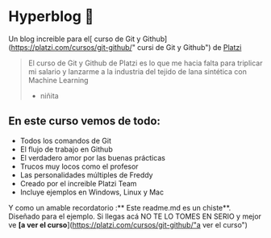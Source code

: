 # Hyperblog 💚
Un blog increible para el[ curso de Git y Github](https://platzi.com/cursos/git-github/" cursi de Git y Github") de [Platzi](https://platzi.com/cursos/git-github/"Platzi")

>El curso de Git  y Github de Platzi es lo que me hacia falta para triplicar mi salario y lanzarme a la industria del tejido de lana sintética con Machine Learning
>- niñita


## En este curso vemos de todo:
* Todos los comandos de Git
* El flujo de trabajo en Github
* El verdadero amor por las buenas prácticas
* Trucos muy locos como el profesor
* Las personalidades múltiples de Freddy
* Creado por el increible Platzi Team
* Incluye ejemplos en Windows, Linux y Mac

Y como un amable recordatorio :** Este readme.md es un chiste**. Diseñado para el ejemplo. Si llegas acá NO TE LO TOMES EN SERIO y mejor ve **[a ver el curso**](https://platzi.com/cursos/git-github/"a ver el curso")
